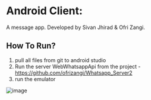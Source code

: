 # Android Client:

A message app.
Developed by Sivan Jhirad & Ofri Zangi.

## How To Run?
1. pull all files from git to android studio 
2. Run the server WebWhatsappApi from the project - https://github.com/ofrizangi/Whatsapp_Server2
3. run the emulator

![image](https://user-images.githubusercontent.com/88827751/174455718-ab5ea05f-3838-4e24-b1f1-f8a12fbe95c8.png)
